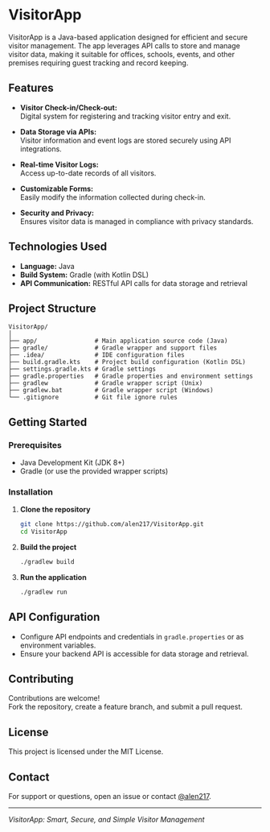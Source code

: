 # VisitorApp

VisitorApp is a Java-based application designed for efficient and secure visitor management. The app leverages API calls to store and manage visitor data, making it suitable for offices, schools, events, and other premises requiring guest tracking and record keeping.

## Features

- **Visitor Check-in/Check-out:**  
  Digital system for registering and tracking visitor entry and exit.

- **Data Storage via APIs:**  
  Visitor information and event logs are stored securely using API integrations.

- **Real-time Visitor Logs:**  
  Access up-to-date records of all visitors.

- **Customizable Forms:**  
  Easily modify the information collected during check-in.

- **Security and Privacy:**  
  Ensures visitor data is managed in compliance with privacy standards.

## Technologies Used

- **Language:** Java
- **Build System:** Gradle (with Kotlin DSL)
- **API Communication:** RESTful API calls for data storage and retrieval

## Project Structure

```plaintext
VisitorApp/
│
├── app/                # Main application source code (Java)
├── gradle/             # Gradle wrapper and support files
├── .idea/              # IDE configuration files
├── build.gradle.kts    # Project build configuration (Kotlin DSL)
├── settings.gradle.kts # Gradle settings
├── gradle.properties   # Gradle properties and environment settings
├── gradlew             # Gradle wrapper script (Unix)
├── gradlew.bat         # Gradle wrapper script (Windows)
└── .gitignore          # Git file ignore rules
```

## Getting Started

### Prerequisites

- Java Development Kit (JDK 8+)
- Gradle (or use the provided wrapper scripts)

### Installation

1. **Clone the repository**
   ```sh
   git clone https://github.com/alen217/VisitorApp.git
   cd VisitorApp
   ```

2. **Build the project**
   ```sh
   ./gradlew build
   ```

3. **Run the application**
   ```sh
   ./gradlew run
   ```

## API Configuration

- Configure API endpoints and credentials in `gradle.properties` or as environment variables.
- Ensure your backend API is accessible for data storage and retrieval.

## Contributing

Contributions are welcome!  
Fork the repository, create a feature branch, and submit a pull request.

## License

This project is licensed under the MIT License.

## Contact

For support or questions, open an issue or contact [@alen217](https://github.com/alen217).

---
*VisitorApp: Smart, Secure, and Simple Visitor Management*
